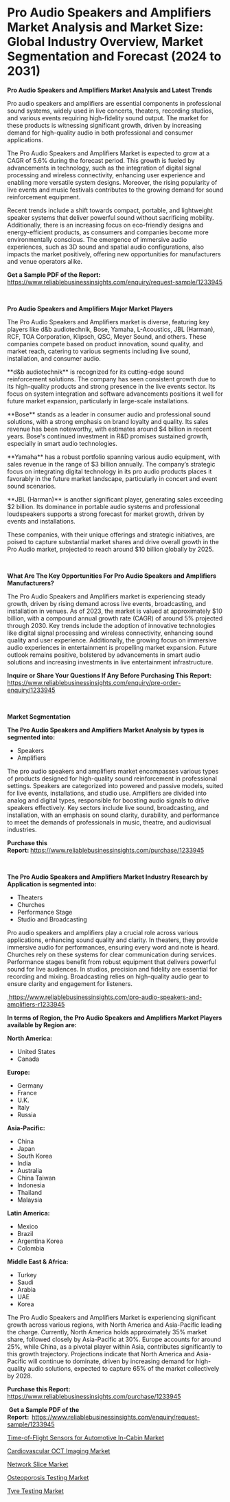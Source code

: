 <p><h1>Pro Audio Speakers and Amplifiers Market Analysis and Market Size: Global Industry Overview, Market Segmentation and Forecast (2024 to 2031)</h1></p><p><strong>Pro Audio Speakers and Amplifiers Market Analysis and Latest Trends</strong></p>
<p><p>Pro audio speakers and amplifiers are essential components in professional sound systems, widely used in live concerts, theaters, recording studios, and various events requiring high-fidelity sound output. The market for these products is witnessing significant growth, driven by increasing demand for high-quality audio in both professional and consumer applications.</p><p>The Pro Audio Speakers and Amplifiers Market is expected to grow at a CAGR of 5.6% during the forecast period. This growth is fueled by advancements in technology, such as the integration of digital signal processing and wireless connectivity, enhancing user experience and enabling more versatile system designs. Moreover, the rising popularity of live events and music festivals contributes to the growing demand for sound reinforcement equipment.</p><p>Recent trends include a shift towards compact, portable, and lightweight speaker systems that deliver powerful sound without sacrificing mobility. Additionally, there is an increasing focus on eco-friendly designs and energy-efficient products, as consumers and companies become more environmentally conscious. The emergence of immersive audio experiences, such as 3D sound and spatial audio configurations, also impacts the market positively, offering new opportunities for manufacturers and venue operators alike.</p></p>
<p><strong>Get a Sample PDF of the Report:&nbsp;</strong> <a href="https://www.reliablebusinessinsights.com/enquiry/request-sample/1233945?utm_campaign=1138&utm_medium=2&utm_source=Github&utm_content=ia&utm_term=18122024&utm_id=pro-audio-speakers-and-amplifiers">https://www.reliablebusinessinsights.com/enquiry/request-sample/1233945</a></p>
<p>&nbsp;</p>
<p><strong>Pro Audio Speakers and Amplifiers Major Market Players</strong></p>
<p><p>The Pro Audio Speakers and Amplifiers market is diverse, featuring key players like d&b audiotechnik, Bose, Yamaha, L-Acoustics, JBL (Harman), RCF, TOA Corporation, Klipsch, QSC, Meyer Sound, and others. These companies compete based on product innovation, sound quality, and market reach, catering to various segments including live sound, installation, and consumer audio.</p><p>**d&b audiotechnik** is recognized for its cutting-edge sound reinforcement solutions. The company has seen consistent growth due to its high-quality products and strong presence in the live events sector. Its focus on system integration and software advancements positions it well for future market expansion, particularly in large-scale installations.</p><p>**Bose** stands as a leader in consumer audio and professional sound solutions, with a strong emphasis on brand loyalty and quality. Its sales revenue has been noteworthy, with estimates around $4 billion in recent years. Bose's continued investment in R&D promises sustained growth, especially in smart audio technologies.</p><p>**Yamaha** has a robust portfolio spanning various audio equipment, with sales revenue in the range of $3 billion annually. The company’s strategic focus on integrating digital technology in its pro audio products places it favorably in the future market landscape, particularly in concert and event sound scenarios.</p><p>**JBL (Harman)** is another significant player, generating sales exceeding $2 billion. Its dominance in portable audio systems and professional loudspeakers supports a strong forecast for market growth, driven by events and installations.</p><p>These companies, with their unique offerings and strategic initiatives, are poised to capture substantial market shares and drive overall growth in the Pro Audio market, projected to reach around $10 billion globally by 2025.</p></p>
<p>&nbsp;</p>
<p><strong>What Are The Key Opportunities For Pro Audio Speakers and Amplifiers Manufacturers?</strong></p>
<p><p>The Pro Audio Speakers and Amplifiers market is experiencing steady growth, driven by rising demand across live events, broadcasting, and installation in venues. As of 2023, the market is valued at approximately $10 billion, with a compound annual growth rate (CAGR) of around 5% projected through 2030. Key trends include the adoption of innovative technologies like digital signal processing and wireless connectivity, enhancing sound quality and user experience. Additionally, the growing focus on immersive audio experiences in entertainment is propelling market expansion. Future outlook remains positive, bolstered by advancements in smart audio solutions and increasing investments in live entertainment infrastructure.</p></p>
<p><strong>Inquire or Share Your Questions If Any Before Purchasing This Report:</strong> <a href="https://www.reliablebusinessinsights.com/enquiry/pre-order-enquiry/1233945?utm_campaign=1138&utm_medium=2&utm_source=Github&utm_content=ia&utm_term=18122024&utm_id=pro-audio-speakers-and-amplifiers">https://www.reliablebusinessinsights.com/enquiry/pre-order-enquiry/1233945</a></p>
<p>&nbsp;</p>
<p><strong>Market Segmentation</strong></p>
<p><strong>The Pro Audio Speakers and Amplifiers Market Analysis by types is segmented into:</strong></p>
<p><ul><li>Speakers</li><li>Amplifiers</li></ul></p>
<p><p>The pro audio speakers and amplifiers market encompasses various types of products designed for high-quality sound reinforcement in professional settings. Speakers are categorized into powered and passive models, suited for live events, installations, and studio use. Amplifiers are divided into analog and digital types, responsible for boosting audio signals to drive speakers effectively. Key sectors include live sound, broadcasting, and installation, with an emphasis on sound clarity, durability, and performance to meet the demands of professionals in music, theatre, and audiovisual industries.</p></p>
<p><strong>Purchase this Report:&nbsp;</strong><a href="https://www.reliablebusinessinsights.com/purchase/1233945?utm_campaign=1138&utm_medium=2&utm_source=Github&utm_content=ia&utm_term=18122024&utm_id=pro-audio-speakers-and-amplifiers">https://www.reliablebusinessinsights.com/purchase/1233945</a></p>
<p>&nbsp;</p>
<p><strong>The Pro Audio Speakers and Amplifiers Market Industry Research by Application is segmented into:</strong></p>
<p><ul><li>Theaters</li><li>Churches</li><li>Performance Stage</li><li>Studio and Broadcasting</li></ul></p>
<p><p>Pro audio speakers and amplifiers play a crucial role across various applications, enhancing sound quality and clarity. In theaters, they provide immersive audio for performances, ensuring every word and note is heard. Churches rely on these systems for clear communication during services. Performance stages benefit from robust equipment that delivers powerful sound for live audiences. In studios, precision and fidelity are essential for recording and mixing. Broadcasting relies on high-quality audio gear to ensure clarity and engagement for listeners.</p></p>
<p><a href="https://www.reliablebusinessinsights.com/pro-audio-speakers-and-amplifiers-r1233945?utm_campaign=1138&utm_medium=2&utm_source=Github&utm_content=ia&utm_term=18122024&utm_id=pro-audio-speakers-and-amplifiers">&nbsp;https://www.reliablebusinessinsights.com/pro-audio-speakers-and-amplifiers-r1233945</a></p>
<p><strong>In terms of Region, the Pro Audio Speakers and Amplifiers Market Players available by Region are:</strong></p>
<p>
    <p> <strong> North America: </strong>
        <ul>
            <li>United States</li>
            <li>Canada</li>
        </ul>
        </p> 
    <p> <strong> Europe: </strong>
        <ul>
            <li>Germany</li>
            <li>France</li>
            <li>U.K.</li>
            <li>Italy</li>
            <li>Russia</li>
        </ul>
        </p> 
    <p> <strong> Asia-Pacific: </strong>
        <ul>
            <li>China</li>
            <li>Japan</li>
            <li>South Korea</li>
            <li>India</li>
            <li>Australia</li>
            <li>China Taiwan</li>
            <li>Indonesia</li>
            <li>Thailand</li>
            <li>Malaysia</li>
        </ul>
        </p> 
    <p> <strong> Latin America: </strong>
        <ul>
            <li>Mexico</li>
            <li>Brazil</li>
            <li>Argentina Korea</li>
            <li>Colombia</li>
        </ul>
        </p> 
    <p> <strong> Middle East & Africa: </strong>
        <ul>
            <li>Turkey</li>
            <li>Saudi</li>
            <li>Arabia</li>
            <li>UAE</li>
            <li>Korea</li>
        </ul>
    </p>
    </p>
<p><p>The Pro Audio Speakers and Amplifiers Market is experiencing significant growth across various regions, with North America and Asia-Pacific leading the charge. Currently, North America holds approximately 35% market share, followed closely by Asia-Pacific at 30%. Europe accounts for around 25%, while China, as a pivotal player within Asia, contributes significantly to this growth trajectory. Projections indicate that North America and Asia-Pacific will continue to dominate, driven by increasing demand for high-quality audio solutions, expected to capture 65% of the market collectively by 2028.</p></p>
<p><strong>Purchase this Report: </strong><a href="https://www.reliablebusinessinsights.com/purchase/1233945?utm_campaign=1138&utm_medium=2&utm_source=Github&utm_content=ia&utm_term=18122024&utm_id=pro-audio-speakers-and-amplifiers">https://www.reliablebusinessinsights.com/purchase/1233945</a></p>
<p>&nbsp;<strong>Get a Sample PDF of the Report:&nbsp;&nbsp;</strong><a href="https://www.reliablebusinessinsights.com/enquiry/request-sample/1233945?utm_campaign=1138&utm_medium=2&utm_source=Github&utm_content=ia&utm_term=18122024&utm_id=pro-audio-speakers-and-amplifiers">https://www.reliablebusinessinsights.com/enquiry/request-sample/1233945</a></p>
<p><strong></strong></p>
<p><p><a href="https://github.com/jerhoskinson197676/Market-Research-Report-List-1/blob/main/time-of-flight-sensors-for-automotive-in-cabin-market.md?utm_campaign=1138&utm_medium=2&utm_source=Github&utm_content=ia&utm_term=18122024&utm_id=pro-audio-speakers-and-amplifiers">Time-of-Flight Sensors for Automotive In-Cabin Market</a></p><p><a href="https://www.linkedin.com/pulse/broad-overview-cardiovascular-oct-imaging-market-size-industry-64pzf?utm_campaign=1138&utm_medium=2&utm_source=Github&utm_content=ia&utm_term=18122024&utm_id=pro-audio-speakers-and-amplifiers">Cardiovascular OCT Imaging Market</a></p><p><a href="https://www.linkedin.com/pulse/study-onthe-value-market-segmentation-share-analysis-network-kpdmf?utm_campaign=1138&utm_medium=2&utm_source=Github&utm_content=ia&utm_term=18122024&utm_id=pro-audio-speakers-and-amplifiers">Network Slice Market</a></p><p><a href="https://www.linkedin.com/pulse/future-market-revenue-osteoporosis-testing-projected-81-cagr-co2hf?utm_campaign=1138&utm_medium=2&utm_source=Github&utm_content=ia&utm_term=18122024&utm_id=pro-audio-speakers-and-amplifiers">Osteoporosis Testing Market</a></p><p><a href="https://www.linkedin.com/pulse/tyre-testing-market-overview-regional-outlook-competitive-xqghf?utm_campaign=1138&utm_medium=2&utm_source=Github&utm_content=ia&utm_term=18122024&utm_id=pro-audio-speakers-and-amplifiers">Tyre Testing Market</a></p></p>